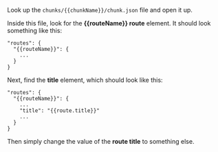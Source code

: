 Look up the ```chunks/{{chunkName}}/chunk.json``` file and open it up.

Inside this file, look for the **{{routeName}} route** element. It should look something like this:

```  
"routes": {
  "{{routeName}}": {
    ...
  }
}
```

Next, find the **title** element, which should look like this:

```  
"routes": {
  "{{routeName}}": {
    ...
    "title": "{{route.title}}"
    ...
  }
}
```

Then simply change the value of the **route title** to something else.
